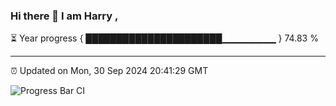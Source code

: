 ### Hi there 👋 I am Harry , 

⏳ Year progress { ██████████████████████▁▁▁▁▁▁▁▁ } 74.83 %

---

⏰ Updated on Mon, 30 Sep 2024 20:41:29 GMT

![Progress Bar CI](https://github.com/duykhang68/duykhang68/workflows/Progress%20Bar%20CI/badge.svg)
